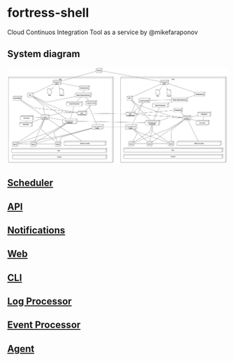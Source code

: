 # fortress-shell
Cloud Continuos Integration Tool as a service by @mikefaraponov
## System diagram
![Diagram](https://raw.githubusercontent.com/fortress-shell/fortress-shell/master/diagram.svg?sanitize=true)
## [Scheduler](https://github.com/fortress-shell/scheduler)
## [API](https://github.com/fortress-shell/manager)
## [Notifications](https://github.com/fortress-shell/notifications)
## [Web](https://github.com/fortress-shell/web)
## [CLI](https://github.com/fortress-shell/cli)
## [Log Processor](https://github.com/fortress-shell/logs)
## [Event Processor](https://github.com/fortress-shell/bus)
## [Agent](https://github.com/fortress-shell/agent)
